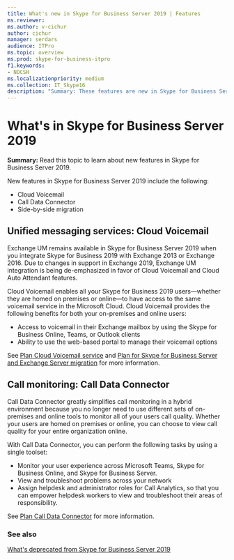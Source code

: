 ```yaml
---
title: What's new in Skype for Business Server 2019 | Features
ms.reviewer: 
ms.author: v-cichur
author: cichur
manager: serdars
audience: ITPro
ms.topic: overview
ms.prod: skype-for-business-itpro
f1.keywords:
- NOCSH
ms.localizationpriority: medium
ms.collection: IT_Skype16
description: "Summary: These features are new in Skype for Business Server 2019."
---
```


# What's in Skype for Business Server 2019

**Summary:** Read this topic to learn about new features in Skype for Business Server 2019.  

New features in Skype for Business Server 2019 include the following:
  
- Cloud Voicemail  
- Call Data Connector
- Side-by-side migration

## Unified messaging services: Cloud Voicemail

Exchange UM remains available in Skype for Business Server 2019 when you integrate Skype for Business 2019 with Exchange 2013 or Exchange 2016. Due to changes in support in Exchange 2019, Exchange UM integration is being de-emphasized in favor of Cloud Voicemail and Cloud Auto Attendant features.  

Cloud Voicemail enables all your Skype for Business 2019 users&#x2014;whether they are homed on premises or online&#x2014;to have access to the same voicemail service in the Microsoft Cloud. Cloud Voicemail provides the following benefits for both your on-premises and online users:

- Access to voicemail in their Exchange mailbox by using the Skype for Business Online, Teams, or Outlook clients
- Ability to use the web-based portal to manage their voicemail options

See [Plan Cloud Voicemail service](../sfbhybrid/hybrid/plan-cloud-voicemail.md) and [Plan for Skype for Business Server and Exchange Server migration](../sfbhybrid/hybrid/plan-um-migration.md) for more information.
  
## Call monitoring: Call Data Connector

Call Data Connector greatly simplifies call monitoring in a hybrid environment because you no longer need to use different sets of on-premises and online tools to monitor all of your users call quality.  Whether your users are homed on premises or online, you can choose to view call quality for your entire organization online.

With Call Data Connector, you can perform the following tasks by using a single toolset:

- Monitor your user experience across Microsoft Teams, Skype for Business Online, and Skype for Business Server.
- View and troubleshoot problems across your network
- Assign helpdesk and administrator roles for Call Analytics, so that you can empower helpdesk workers to view and troubleshoot their areas of responsibility.

See [Plan Call Data Connector](../sfbhybrid/hybrid/plan-call-data-connector.md) for more information.

### See also

[What's deprecated from Skype for Business Server 2019](deprecated.md)
